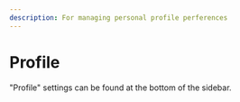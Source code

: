 ```yaml
---
description: For managing personal profile perferences
---
```


# Profile

"Profile" settings can be found at the bottom of the sidebar.

<figure><img src="/assets/Screen Shot 2023-02-21 at 11.17.29.png" alt=""><figcaption></figcaption></figure>

<figure><img src="/assets/Screen Shot 2023-02-21 at 11.22.31.png" alt=""><figcaption></figcaption></figure>
